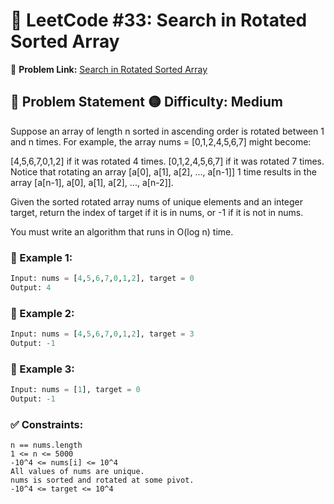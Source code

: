 # 📌 LeetCode #33: Search in Rotated Sorted Array
🔗 **Problem Link:** [Search in Rotated Sorted Array](https://leetcode.com/problems/search-in-rotated-sorted-array/)

## 🚀 Problem Statement  🟡 **Difficulty:** Medium
Suppose an array of length n sorted in ascending order is rotated between 1 and n times. For example, the array nums = [0,1,2,4,5,6,7] might become:

[4,5,6,7,0,1,2] if it was rotated 4 times.
[0,1,2,4,5,6,7] if it was rotated 7 times.
Notice that rotating an array [a[0], a[1], a[2], ..., a[n-1]] 1 time results in the array [a[n-1], a[0], a[1], a[2], ..., a[n-2]].

Given the sorted rotated array nums of unique elements and an integer target, return the index of target if it is in nums, or -1 if it is not in nums.

You must write an algorithm that runs in O(log n) time.

### 🔹 Example 1:  
```python
Input: nums = [4,5,6,7,0,1,2], target = 0
Output: 4
```

### 🔹 Example 2:  
```python
Input: nums = [4,5,6,7,0,1,2], target = 3
Output: -1
```

### 🔹 Example 3:  
```python
Input: nums = [1], target = 0
Output: -1
```

### ✅ Constraints:
```
n == nums.length
1 <= n <= 5000
-10^4 <= nums[i] <= 10^4
All values of nums are unique.
nums is sorted and rotated at some pivot.
-10^4 <= target <= 10^4
```











  

 

